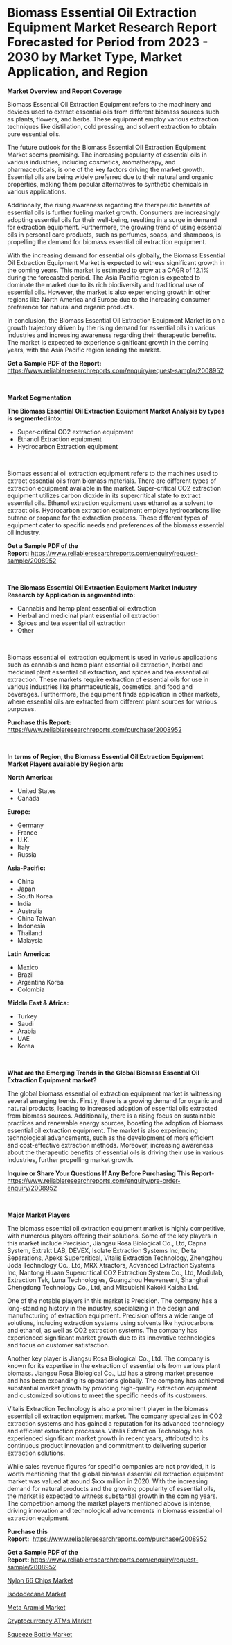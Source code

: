 <p><h1>Biomass Essential Oil Extraction Equipment Market Research Report Forecasted for Period from 2023 -  2030 by Market Type, Market Application, and Region</h1></p><p><strong>Market Overview and Report Coverage</strong></p>
<p><p>Biomass Essential Oil Extraction Equipment refers to the machinery and devices used to extract essential oils from different biomass sources such as plants, flowers, and herbs. These equipment employ various extraction techniques like distillation, cold pressing, and solvent extraction to obtain pure essential oils.</p><p>The future outlook for the Biomass Essential Oil Extraction Equipment Market seems promising. The increasing popularity of essential oils in various industries, including cosmetics, aromatherapy, and pharmaceuticals, is one of the key factors driving the market growth. Essential oils are being widely preferred due to their natural and organic properties, making them popular alternatives to synthetic chemicals in various applications.</p><p>Additionally, the rising awareness regarding the therapeutic benefits of essential oils is further fueling market growth. Consumers are increasingly adopting essential oils for their well-being, resulting in a surge in demand for extraction equipment. Furthermore, the growing trend of using essential oils in personal care products, such as perfumes, soaps, and shampoos, is propelling the demand for biomass essential oil extraction equipment.</p><p>With the increasing demand for essential oils globally, the Biomass Essential Oil Extraction Equipment Market is expected to witness significant growth in the coming years. This market is estimated to grow at a CAGR of 12.1% during the forecasted period. The Asia Pacific region is expected to dominate the market due to its rich biodiversity and traditional use of essential oils. However, the market is also experiencing growth in other regions like North America and Europe due to the increasing consumer preference for natural and organic products.</p><p>In conclusion, the Biomass Essential Oil Extraction Equipment Market is on a growth trajectory driven by the rising demand for essential oils in various industries and increasing awareness regarding their therapeutic benefits. The market is expected to experience significant growth in the coming years, with the Asia Pacific region leading the market.</p></p>
<p><strong>Get a Sample PDF of the Report:</strong> <a href="https://www.reliableresearchreports.com/enquiry/request-sample/2008952">https://www.reliableresearchreports.com/enquiry/request-sample/2008952</a></p>
<p>&nbsp;</p>
<p><strong>Market Segmentation</strong></p>
<p><strong>The Biomass Essential Oil Extraction Equipment Market Analysis by types is segmented into:</strong></p>
<p><ul><li>Super-critical CO2 extraction equipment</li><li>Ethanol Extraction equipment</li><li>Hydrocarbon Extraction equipment</li></ul></p>
<p>&nbsp;</p>
<p><p>Biomass essential oil extraction equipment refers to the machines used to extract essential oils from biomass materials. There are different types of extraction equipment available in the market. Super-critical CO2 extraction equipment utilizes carbon dioxide in its supercritical state to extract essential oils. Ethanol extraction equipment uses ethanol as a solvent to extract oils. Hydrocarbon extraction equipment employs hydrocarbons like butane or propane for the extraction process. These different types of equipment cater to specific needs and preferences of the biomass essential oil industry.</p></p>
<p><strong>Get a Sample PDF of the Report:</strong>&nbsp;<a href="https://www.reliableresearchreports.com/enquiry/request-sample/2008952">https://www.reliableresearchreports.com/enquiry/request-sample/2008952</a></p>
<p>&nbsp;</p>
<p><strong>The Biomass Essential Oil Extraction Equipment Market Industry Research by Application is segmented into:</strong></p>
<p><ul><li>Cannabis and hemp plant essential oil extraction</li><li>Herbal and medicinal plant essential oil extraction</li><li>Spices and tea essential oil extraction</li><li>Other</li></ul></p>
<p>&nbsp;</p>
<p><p>Biomass essential oil extraction equipment is used in various applications such as cannabis and hemp plant essential oil extraction, herbal and medicinal plant essential oil extraction, and spices and tea essential oil extraction. These markets require extraction of essential oils for use in various industries like pharmaceuticals, cosmetics, and food and beverages. Furthermore, the equipment finds application in other markets, where essential oils are extracted from different plant sources for various purposes.</p></p>
<p><strong>Purchase this Report:</strong>&nbsp; <a href="https://www.reliableresearchreports.com/purchase/2008952">https://www.reliableresearchreports.com/purchase/2008952</a></p>
<p>&nbsp;</p>
<p><strong>In terms of Region, the Biomass Essential Oil Extraction Equipment Market Players available by Region are:</strong></p>
<p>
    <p> <strong> North America: </strong>
        <ul>
            <li>United States</li>
            <li>Canada</li>
        </ul>
        </p> 
    <p> <strong> Europe: </strong>
        <ul>
            <li>Germany</li>
            <li>France</li>
            <li>U.K.</li>
            <li>Italy</li>
            <li>Russia</li>
        </ul>
        </p> 
    <p> <strong> Asia-Pacific: </strong>
        <ul>
            <li>China</li>
            <li>Japan</li>
            <li>South Korea</li>
            <li>India</li>
            <li>Australia</li>
            <li>China Taiwan</li>
            <li>Indonesia</li>
            <li>Thailand</li>
            <li>Malaysia</li>
        </ul>
        </p> 
    <p> <strong> Latin America: </strong>
        <ul>
            <li>Mexico</li>
            <li>Brazil</li>
            <li>Argentina Korea</li>
            <li>Colombia</li>
        </ul>
        </p> 
    <p> <strong> Middle East & Africa: </strong>
        <ul>
            <li>Turkey</li>
            <li>Saudi</li>
            <li>Arabia</li>
            <li>UAE</li>
            <li>Korea</li>
        </ul>
    </p>
    </p>
<p>&nbsp;</p>
<p><strong>What are the Emerging Trends in the Global Biomass Essential Oil Extraction Equipment market?</strong></p>
<p><p>The global biomass essential oil extraction equipment market is witnessing several emerging trends. Firstly, there is a growing demand for organic and natural products, leading to increased adoption of essential oils extracted from biomass sources. Additionally, there is a rising focus on sustainable practices and renewable energy sources, boosting the adoption of biomass essential oil extraction equipment. The market is also experiencing technological advancements, such as the development of more efficient and cost-effective extraction methods. Moreover, increasing awareness about the therapeutic benefits of essential oils is driving their use in various industries, further propelling market growth.</p></p>
<p><strong>Inquire or Share Your Questions If Any Before Purchasing This Report</strong>- <a href="https://www.reliableresearchreports.com/enquiry/pre-order-enquiry/2008952">https://www.reliableresearchreports.com/enquiry/pre-order-enquiry/2008952</a></p>
<p>&nbsp;</p>
<p><strong>Major Market Players</strong></p>
<p><p>The biomass essential oil extraction equipment market is highly competitive, with numerous players offering their solutions. Some of the key players in this market include Precision, Jiangsu Rosa Biological Co., Ltd, Capna System, Extrakt LAB, DEVEX, Isolate Extraction Systems Inc, Delta Separations, Apeks Supercritical, Vitalis Extraction Technology, Zhengzhou Joda Technology Co., Ltd, MRX Xtractors, Advanced Extraction Systems Inc, Nantong Huaan Supercritical CO2 Extraction System Co., Ltd, Modulab, Extraction Tek, Luna Technologies, Guangzhou Heavensent, Shanghai Chengdong Technology Co., Ltd, and Mitsubishi Kakoki Kaisha Ltd.</p><p>One of the notable players in this market is Precision. The company has a long-standing history in the industry, specializing in the design and manufacturing of extraction equipment. Precision offers a wide range of solutions, including extraction systems using solvents like hydrocarbons and ethanol, as well as CO2 extraction systems. The company has experienced significant market growth due to its innovative technologies and focus on customer satisfaction.</p><p>Another key player is Jiangsu Rosa Biological Co., Ltd. The company is known for its expertise in the extraction of essential oils from various plant biomass. Jiangsu Rosa Biological Co., Ltd has a strong market presence and has been expanding its operations globally. The company has achieved substantial market growth by providing high-quality extraction equipment and customized solutions to meet the specific needs of its customers.</p><p>Vitalis Extraction Technology is also a prominent player in the biomass essential oil extraction equipment market. The company specializes in CO2 extraction systems and has gained a reputation for its advanced technology and efficient extraction processes. Vitalis Extraction Technology has experienced significant market growth in recent years, attributed to its continuous product innovation and commitment to delivering superior extraction solutions.</p><p>While sales revenue figures for specific companies are not provided, it is worth mentioning that the global biomass essential oil extraction equipment market was valued at around $xxx million in 2020. With the increasing demand for natural products and the growing popularity of essential oils, the market is expected to witness substantial growth in the coming years. The competition among the market players mentioned above is intense, driving innovation and technological advancements in biomass essential oil extraction equipment.</p></p>
<p><strong>Purchase this Report:</strong>&nbsp;&nbsp;<a href="https://www.reliableresearchreports.com/purchase/2008952">https://www.reliableresearchreports.com/purchase/2008952</a></p>
<p></p>
<p><strong>Get a Sample PDF of the Report:</strong>&nbsp;<a href="https://www.reliableresearchreports.com/enquiry/request-sample/2008952">https://www.reliableresearchreports.com/enquiry/request-sample/2008952</a></p>
<p><p><a href="https://medium.com/@mskylatoy/analyzing-nylon-66-chips-market-global-industry-perspective-and-forecast-2023-to-2030-961ccc76af39">Nylon 66 Chips Market</a></p><p><a href="https://medium.com/@walterkutch/isododecane-market-analysis-its-cagr-market-segmentation-and-global-industry-overview-96ed64dcdbff">Isododecane Market</a></p><p><a href="https://medium.com/@darbyledner/meta-aramid-market-report-reveals-the-latest-trends-and-growth-opportunities-of-this-market-4d85a1a8af00">Meta Aramid Market</a></p><p><a href="https://github.com/rahu1501/Market-Research-Report-List-1/blob/main/cryptocurrency-atms-market.md">Cryptocurrency ATMs Market</a></p><p><a href="https://github.com/rahu1502/Market-Research-Report-List-1/blob/main/squeeze-bottle-market.md">Squeeze Bottle Market</a></p></p>